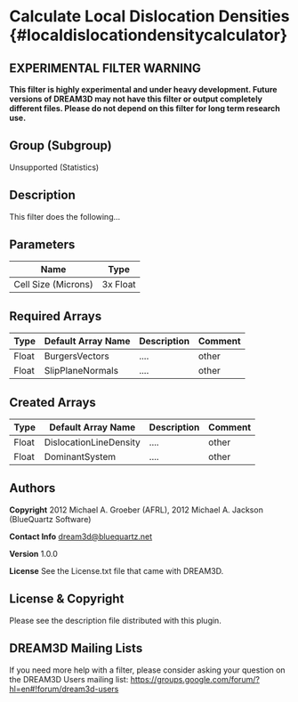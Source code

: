 Calculate Local Dislocation Densities {#localdislocationdensitycalculator}
==========


## EXPERIMENTAL FILTER WARNING ##

__This filter is highly experimental and under heavy development. Future versions of DREAM3D may not have this filter or output completely different files. Please do not depend on this filter for long term research use.__


## Group (Subgroup) ##

Unsupported (Statistics)

## Description ##

This filter does the following...

## Parameters ##

| Name             | Type |
|------------------|------|
| Cell Size (Microns) | 3x Float |

## Required Arrays ##

| Type  | Default Array Name | Description | Comment |
|-------|--------------------|-------------|---------|
| Float | BurgersVectors     | ....        | other   |
| Float | SlipPlaneNormals   | ....        | other   |


## Created Arrays ##

| Type  | Default Array Name | Description | Comment |
|-------|--------------------|-------------|---------|
| Float | DislocationLineDensity | ....        | other   |
| Float | DominantSystem     | ....        | other   |



## Authors ##

**Copyright** 2012 Michael A. Groeber (AFRL), 2012 Michael A. Jackson (BlueQuartz Software)

**Contact Info** dream3d@bluequartz.net

**Version** 1.0.0

**License**  See the License.txt file that came with DREAM3D.



## License & Copyright ##

Please see the description file distributed with this plugin.

## DREAM3D Mailing Lists ##

If you need more help with a filter, please consider asking your question on the DREAM3D Users mailing list:
https://groups.google.com/forum/?hl=en#!forum/dream3d-users

